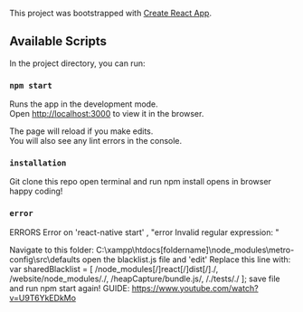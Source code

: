 This project was bootstrapped with [Create React App](https://github.com/facebook/create-react-app).

## Available Scripts

In the project directory, you can run:

### `npm start`

Runs the app in the development mode.<br />
Open [http://localhost:3000](http://localhost:3000) to view it in the browser.

The page will reload if you make edits.<br />
You will also see any lint errors in the console.

### `installation`

Git clone this repo
open terminal and run npm install
opens in browser
happy coding!

### `error`

ERRORS Error on 'react-native start' , "error Invalid regular expression: "

Navigate to this folder: C:\xampp\htdocs[foldername]\node_modules\metro-config\src\defaults
open the blacklist.js file and 'edit'
Replace this line with: var sharedBlacklist = [ /node_modules[/\]react[/\]dist[/\]./, /website/node_modules/./, /heapCapture/bundle.js/, /./tests/./ ];
save file and run npm start again!
GUIDE: https://www.youtube.com/watch?v=U9T6YkEDkMo
